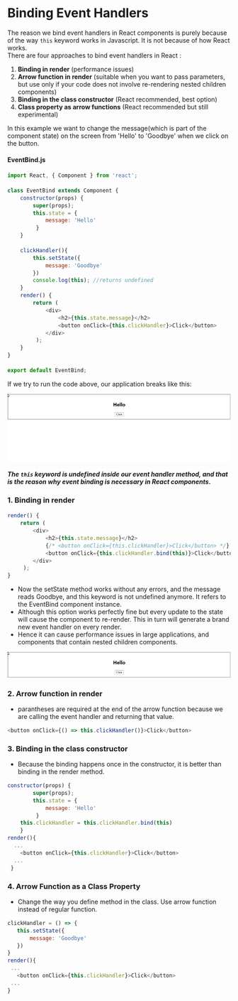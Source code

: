 # Binding Event Handlers

The reason we bind event handlers in React components is purely because of the way `this` keyword works in Javascript. It is not because of how React works.  
There are four approaches to bind event handlers in React :  
1. **Binding in render** (performance issues)
2. **Arrow function in render** (suitable when you want to pass parameters, but use only if your code does not involve re-rendering nested children components)
3. **Binding in the class constructor** (React recommended, best option)
4. **Class property as arrow functions** (React recommended but still experimental)

In this example we want to change the message(which is part of the component state) on the screen from 'Hello' to 'Goodbye' when we click on the button.

#### EventBind.js
```Javascript
import React, { Component } from 'react';

class EventBind extends Component {
    constructor(props) {
        super(props);
        this.state = { 
            message: 'Hello'
         }
    }

    clickHandler(){
        this.setState({
            message: 'Goodbye'
        })
        console.log(this); //returns undefined
    } 
    render() { 
        return (
            <div> 
                <h2>{this.state.message}</h2>
                <button onClick={this.clickHandler}>Click</button>
            </div>
         );
    }
}
 
export default EventBind;
```
If we try to run the code above, our application breaks like this: 

![](img/event-bind1.gif)

***The `this` keyword is undefined inside our event handler method, and that is the reason why event binding is necessary in React components.***

### 1. Binding in render
```Javascript
render() { 
    return (
        <div> 
            <h2>{this.state.message}</h2>
            {/* <button onClick={this.clickHandler}>Click</button> */}
            <button onClick={this.clickHandler.bind(this)}>Click</button>
        </div>
     );
}
```
- Now the setState method works without any errors, and the message reads Goodbye, and this keyword is not undefined anymore. It refers to the EventBind component instance.
- Although this option works perfectly fine but every update to the state will cause the component to re-render. This in turn will generate a brand new event handler on every render. 
- Hence it can cause performance issues in large applications, and components that contain nested children components.

![](img/event-bind2.gif)

### 2. Arrow function in render
- parantheses are required at the end of the arrow function because we are calling the event handler and returning that value.
```Javascript
<button onClick={() => this.clickHandler()}>Click</button>
```

### 3. Binding in the class constructor
- Because the binding happens once in the constructor, it is better than binding in the render method.
```Javascript
constructor(props) {
        super(props);
        this.state = { 
            message: 'Hello'
         }
    this.clickHandler = this.clickHandler.bind(this)
    }
render(){
  ...
    <button onClick={this.clickHandler}>Click</button>
  ...
 }
 ```
 
 ### 4. Arrow Function as a Class Property
 - Change the way you define method in the class. Use arrow function instead of regular function.
 ```Javascript
clickHandler = () => {
    this.setState({
        message: 'Goodbye'
    })
}
render(){
  ...
    <button onClick={this.clickHandler}>Click</button>
  ...
 }
 ```

